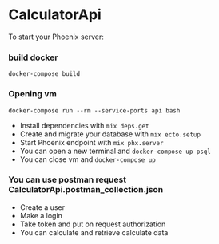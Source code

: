 # CalculatorApi

To start your Phoenix server:
  ### build docker
  `docker-compose build`

  ### Opening vm
  `docker-compose run --rm --service-ports api bash`
  
  * Install dependencies with `mix deps.get`
  * Create and migrate your database with `mix ecto.setup`
  * Start Phoenix endpoint with `mix phx.server`
  * You can open a new terminal and `docker-compose up psql`
  * You can close vm and `docker-compose up`
  

  ### You can use postman request CalculatorApi.postman_collection.json
  * Create a user
  * Make a login
  * Take token and put on request authorization
  * You can calculate and retrieve calculate data

